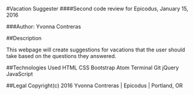 #Vacation Suggester
####Second code review for Epicodus, January 15, 2016

###Author: Yvonna Contreras

##Description

This webpage will create suggestions for vacations that the user should take based on the questions they answered.

##Technologies Used
HTML
CSS
Bootstrap
Atom
Terminal
Git
jQuery
JavaScript

##Legal
Copyright(c) 2016 Yvonna Contreras | Epicodus | Portland, OR
